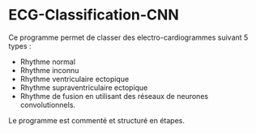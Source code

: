 # ECG-Classification-CNN
Ce programme permet de classer des electro-cardiogrammes suivant 5 types : 
- Rhythme normal
- Rhythme inconnu
- Rhythme ventriculaire ectopique
- Rhythme supraventriculaire ectopique
- Rhythme de fusion
en utilisant des réseaux de neurones convolutionnels. 

Le programme est commenté et structuré en étapes.
